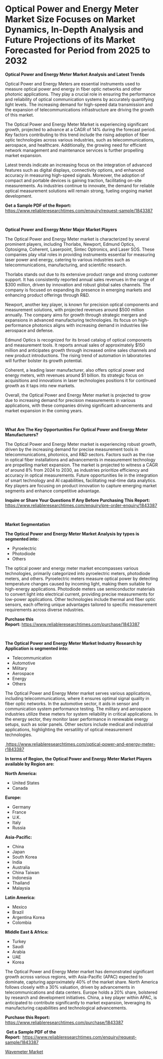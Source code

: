 <p><h1>Optical Power and Energy Meter Market Size Focuses on Market Dynamics, In-Depth Analysis and Future Projections of its Market Forecasted for Period from 2025 to 2032</h1></p><p><strong>Optical Power and Energy Meter Market Analysis and Latest Trends</strong></p>
<p><p>Optical Power and Energy Meters are essential instruments used to measure optical power and energy in fiber optic networks and other photonic applications. They play a crucial role in ensuring the performance and reliability of optical communication systems by accurately quantifying light levels. The increasing demand for high-speed data transmission and the expansion of telecommunications infrastructure are driving the growth of this market.</p><p>The Optical Power and Energy Meter Market is experiencing significant growth, projected to advance at a CAGR of 14% during the forecast period. Key factors contributing to this trend include the rising adoption of fiber optic technologies across various industries, such as telecommunications, aerospace, and healthcare. Additionally, the growing need for efficient network management and maintenance services is further propelling market expansion.</p><p>Latest trends indicate an increasing focus on the integration of advanced features such as digital displays, connectivity options, and enhanced accuracy in measuring high-speed signals. Moreover, the adoption of compact and portable devices is gaining traction, facilitating on-site measurements. As industries continue to innovate, the demand for reliable optical measurement solutions will remain strong, fueling ongoing market development.</p></p>
<p><strong>Get a Sample PDF of the Report:&nbsp;</strong> <a href="https://www.reliableresearchtimes.com/enquiry/request-sample/1843387?utm_campaign=2204&utm_medium=2&utm_source=Github&utm_content=ia&utm_term=11022025&utm_id=optical-power-and-energy-meter">https://www.reliableresearchtimes.com/enquiry/request-sample/1843387</a></p>
<p>&nbsp;</p>
<p><strong>Optical Power and Energy Meter Major Market Players</strong></p>
<p><p>The Optical Power and Energy Meter market is characterized by several prominent players, including Thorlabs, Newport, Edmund Optics, Optosigma, Coherent, Laserpoint, Sintec Optronics, and Laser SOS. These companies play vital roles in providing instruments essential for measuring laser power and energy, catering to various industries such as telecommunications, manufacturing, and scientific research.</p><p>Thorlabs stands out due to its extensive product range and strong customer support. It has consistently reported annual sales revenues in the range of $300 million, driven by innovation and robust global sales channels. The company is focused on expanding its presence in emerging markets and enhancing product offerings through R&D.</p><p>Newport, another key player, is known for precision optical components and measurement solutions, with projected revenues around $500 million annually. The company aims for growth through strategic mergers and expansions in advanced manufacturing technologies. Its focus on high-performance photonics aligns with increasing demand in industries like aerospace and defense.</p><p>Edmund Optics is recognized for its broad catalog of optical components and measurement tools. It reports annual sales of approximately $150 million and anticipates growth through increased online sales channels and new product introductions. The rising trend of automation in laboratories will further bolster its growth potential.</p><p>Coherent, a leading laser manufacturer, also offers optical power and energy meters, with revenues around $1 billion. Its strategic focus on acquisitions and innovations in laser technologies positions it for continued growth as it taps into new markets.</p><p>Overall, the Optical Power and Energy Meter market is projected to grow due to increasing demand for precision measurements in various applications, with these companies driving significant advancements and market expansion in the coming years.</p></p>
<p>&nbsp;</p>
<p><strong>What Are The Key Opportunities For Optical Power and Energy Meter Manufacturers?</strong></p>
<p><p>The Optical Power and Energy Meter market is experiencing robust growth, driven by the increasing demand for precise measurement tools in telecommunications, photonics, and R&D sectors. Factors such as the rise in optical fiber installations and advancements in measurement technology are propelling market expansion. The market is projected to witness a CAGR of around 8% from 2024 to 2030, as industries prioritize efficiency and accuracy in optical measurements. Future opportunities lie in the integration of smart technology and AI capabilities, facilitating real-time data analytics. Key players are focusing on product innovation to capture emerging market segments and enhance competitive advantage.</p></p>
<p><strong>Inquire or Share Your Questions If Any Before Purchasing This Report:</strong> <a href="https://www.reliableresearchtimes.com/enquiry/pre-order-enquiry/1843387?utm_campaign=2204&utm_medium=2&utm_source=Github&utm_content=ia&utm_term=11022025&utm_id=optical-power-and-energy-meter">https://www.reliableresearchtimes.com/enquiry/pre-order-enquiry/1843387</a></p>
<p>&nbsp;</p>
<p><strong>Market Segmentation</strong></p>
<p><strong>The Optical Power and Energy Meter Market Analysis by types is segmented into:</strong></p>
<p><ul><li>Pyroelectric</li><li>Photodiode</li><li>Others</li></ul></p>
<p><p>The optical power and energy meter market encompasses various technologies, primarily categorized into pyroelectric meters, photodiode meters, and others. Pyroelectric meters measure optical power by detecting temperature changes caused by incoming light, making them suitable for high-energy applications. Photodiode meters use semiconductor materials to convert light into electrical current, providing precise measurements for low-power applications. Other technologies include thermal and fiber optic sensors, each offering unique advantages tailored to specific measurement requirements across diverse industries.</p></p>
<p><strong>Purchase this Report:&nbsp;</strong><a href="https://www.reliableresearchtimes.com/purchase/1843387?utm_campaign=2204&utm_medium=2&utm_source=Github&utm_content=ia&utm_term=11022025&utm_id=optical-power-and-energy-meter">https://www.reliableresearchtimes.com/purchase/1843387</a></p>
<p>&nbsp;</p>
<p><strong>The Optical Power and Energy Meter Market Industry Research by Application is segmented into:</strong></p>
<p><ul><li>Telecommunication</li><li>Automotive</li><li>Military</li><li>Aerospace</li><li>Energy</li><li>Others</li></ul></p>
<p><p>The Optical Power and Energy Meter market serves various applications, including telecommunications, where it ensures optimal signal quality in fiber optic networks. In the automotive sector, it aids in sensor and communication system performance testing. The military and aerospace industries utilize these meters for system reliability in critical applications. In the energy sector, they monitor laser performance in renewable energy setups, such as solar panels. Other sectors include medical and industrial applications, highlighting the versatility of optical measurement technologies.</p></p>
<p><a href="https://www.reliableresearchtimes.com/optical-power-and-energy-meter-r1843387?utm_campaign=2204&utm_medium=2&utm_source=Github&utm_content=ia&utm_term=11022025&utm_id=optical-power-and-energy-meter">&nbsp;https://www.reliableresearchtimes.com/optical-power-and-energy-meter-r1843387</a></p>
<p><strong>In terms of Region, the Optical Power and Energy Meter Market Players available by Region are:</strong></p>
<p>
    <p> <strong> North America: </strong>
        <ul>
            <li>United States</li>
            <li>Canada</li>
        </ul>
        </p> 
    <p> <strong> Europe: </strong>
        <ul>
            <li>Germany</li>
            <li>France</li>
            <li>U.K.</li>
            <li>Italy</li>
            <li>Russia</li>
        </ul>
        </p> 
    <p> <strong> Asia-Pacific: </strong>
        <ul>
            <li>China</li>
            <li>Japan</li>
            <li>South Korea</li>
            <li>India</li>
            <li>Australia</li>
            <li>China Taiwan</li>
            <li>Indonesia</li>
            <li>Thailand</li>
            <li>Malaysia</li>
        </ul>
        </p> 
    <p> <strong> Latin America: </strong>
        <ul>
            <li>Mexico</li>
            <li>Brazil</li>
            <li>Argentina Korea</li>
            <li>Colombia</li>
        </ul>
        </p> 
    <p> <strong> Middle East & Africa: </strong>
        <ul>
            <li>Turkey</li>
            <li>Saudi</li>
            <li>Arabia</li>
            <li>UAE</li>
            <li>Korea</li>
        </ul>
    </p>
    </p>
<p><p>The Optical Power and Energy Meter market has demonstrated significant growth across various regions, with Asia-Pacific (APAC) expected to dominate, capturing approximately 40% of the market share. North America follows closely with a 30% valuation, driven by advancements in telecommunications and data centers. Europe holds a 20% share, bolstered by research and development initiatives. China, a key player within APAC, is anticipated to contribute significantly to market expansion, leveraging its manufacturing capabilities and technological advancements.</p></p>
<p><strong>Purchase this Report: </strong><a href="https://www.reliableresearchtimes.com/purchase/1843387?utm_campaign=2204&utm_medium=2&utm_source=Github&utm_content=ia&utm_term=11022025&utm_id=optical-power-and-energy-meter">https://www.reliableresearchtimes.com/purchase/1843387</a></p>
<p>&nbsp;<strong>Get a Sample PDF of the Report:&nbsp;&nbsp;</strong><a href="https://www.reliableresearchtimes.com/enquiry/request-sample/1843387?utm_campaign=2204&utm_medium=2&utm_source=Github&utm_content=ia&utm_term=11022025&utm_id=optical-power-and-energy-meter">https://www.reliableresearchtimes.com/enquiry/request-sample/1843387</a></p>
<p><strong></strong></p>
<p><p><a href="https://github.com/tambraunrue691969/Market-Research-Report-List-1/blob/main/wavemeter-market.md?utm_campaign=2204&utm_medium=2&utm_source=Github&utm_content=ia&utm_term=11022025&utm_id=optical-power-and-energy-meter">Wavemeter Market</a></p></p>